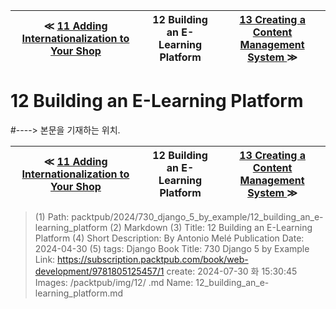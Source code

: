 
| ≪ [ 11 Adding Internationalization to Your Shop ](/packtpub/2024/730_django_5_by_example/11_adding_internationalization_to_your_shop) | 12 Building an E-Learning Platform | [ 13 Creating a Content Management System ](/packtpub/2024/730_django_5_by_example/13_creating_a_content_management_system) ≫ |
|:----:|:----:|:----:|

# 12 Building an E-Learning Platform
#----> 본문을 기재하는 위치.



| ≪ [ 11 Adding Internationalization to Your Shop ](/packtpub/2024/730_django_5_by_example/11_adding_internationalization_to_your_shop) | 12 Building an E-Learning Platform | [ 13 Creating a Content Management System ](/packtpub/2024/730_django_5_by_example/13_creating_a_content_management_system) ≫ |
|:----:|:----:|:----:|

> (1) Path: packtpub/2024/730_django_5_by_example/12_building_an_e-learning_platform
> (2) Markdown
> (3) Title: 12 Building an E-Learning Platform
> (4) Short Description: By Antonio Melé Publication Date: 2024-04-30
> (5) tags: Django
> Book Title: 730 Django 5 by Example
> Link: https://subscription.packtpub.com/book/web-development/9781805125457/1
> create: 2024-07-30 화 15:30:45
> Images: /packtpub/img/12/
> .md Name: 12_building_an_e-learning_platform.md

